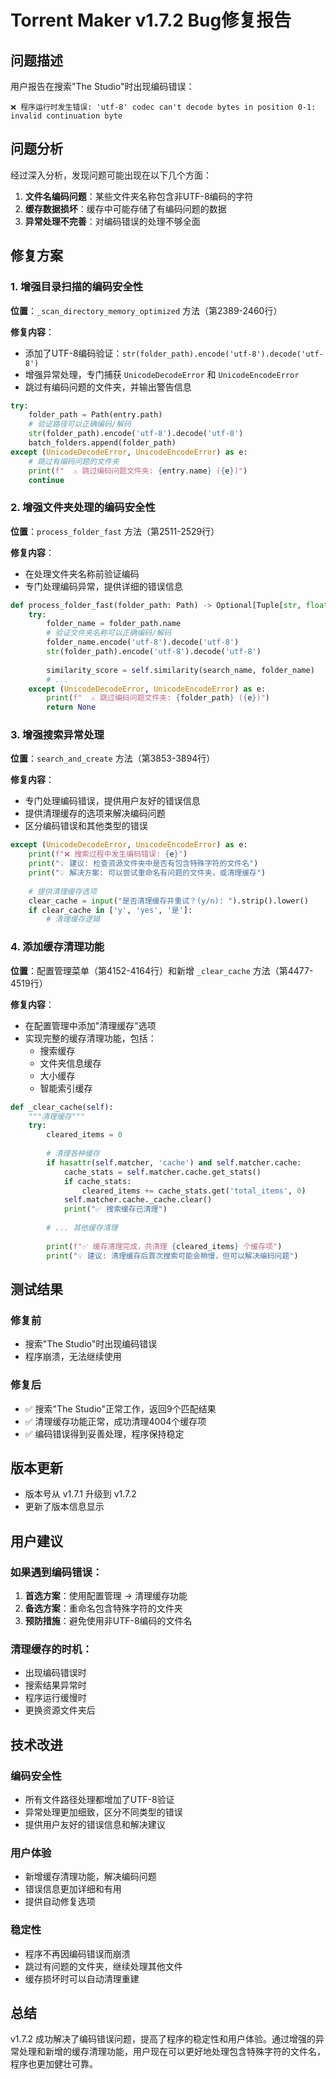 # Torrent Maker v1.7.2 Bug修复报告

## 问题描述
用户报告在搜索"The Studio"时出现编码错误：
```
❌ 程序运行时发生错误: 'utf-8' codec can't decode bytes in position 0-1: invalid continuation byte
```

## 问题分析
经过深入分析，发现问题可能出现在以下几个方面：
1. **文件名编码问题**：某些文件夹名称包含非UTF-8编码的字符
2. **缓存数据损坏**：缓存中可能存储了有编码问题的数据
3. **异常处理不完善**：对编码错误的处理不够全面

## 修复方案

### 1. 增强目录扫描的编码安全性
**位置**：`_scan_directory_memory_optimized` 方法（第2389-2460行）

**修复内容**：
- 添加了UTF-8编码验证：`str(folder_path).encode('utf-8').decode('utf-8')`
- 增强异常处理，专门捕获 `UnicodeDecodeError` 和 `UnicodeEncodeError`
- 跳过有编码问题的文件夹，并输出警告信息

```python
try:
    folder_path = Path(entry.path)
    # 验证路径可以正确编码/解码
    str(folder_path).encode('utf-8').decode('utf-8')
    batch_folders.append(folder_path)
except (UnicodeDecodeError, UnicodeEncodeError) as e:
    # 跳过有编码问题的文件夹
    print(f"  ⚠️ 跳过编码问题文件夹: {entry.name} ({e})")
    continue
```

### 2. 增强文件夹处理的编码安全性
**位置**：`process_folder_fast` 方法（第2511-2529行）

**修复内容**：
- 在处理文件夹名称前验证编码
- 专门处理编码异常，提供详细的错误信息

```python
def process_folder_fast(folder_path: Path) -> Optional[Tuple[str, float]]:
    try:
        folder_name = folder_path.name
        # 验证文件夹名称可以正确编码/解码
        folder_name.encode('utf-8').decode('utf-8')
        str(folder_path).encode('utf-8').decode('utf-8')
        
        similarity_score = self.similarity(search_name, folder_name)
        # ...
    except (UnicodeDecodeError, UnicodeEncodeError) as e:
        print(f"  ⚠️ 跳过编码问题文件夹: {folder_path} ({e})")
        return None
```

### 3. 增强搜索异常处理
**位置**：`search_and_create` 方法（第3853-3894行）

**修复内容**：
- 专门处理编码错误，提供用户友好的错误信息
- 提供清理缓存的选项来解决编码问题
- 区分编码错误和其他类型的错误

```python
except (UnicodeDecodeError, UnicodeEncodeError) as e:
    print(f"❌ 搜索过程中发生编码错误: {e}")
    print("💡 建议: 检查资源文件夹中是否有包含特殊字符的文件名")
    print("💡 解决方案: 可以尝试重命名有问题的文件夹，或清理缓存")
    
    # 提供清理缓存选项
    clear_cache = input("是否清理缓存并重试？(y/n): ").strip().lower()
    if clear_cache in ['y', 'yes', '是']:
        # 清理缓存逻辑
```

### 4. 添加缓存清理功能
**位置**：配置管理菜单（第4152-4164行）和新增 `_clear_cache` 方法（第4477-4519行）

**修复内容**：
- 在配置管理中添加"清理缓存"选项
- 实现完整的缓存清理功能，包括：
  - 搜索缓存
  - 文件夹信息缓存
  - 大小缓存
  - 智能索引缓存

```python
def _clear_cache(self):
    """清理缓存"""
    try:
        cleared_items = 0
        
        # 清理各种缓存
        if hasattr(self.matcher, 'cache') and self.matcher.cache:
            cache_stats = self.matcher.cache.get_stats()
            if cache_stats:
                cleared_items += cache_stats.get('total_items', 0)
            self.matcher.cache._cache.clear()
            print("✅ 搜索缓存已清理")
        
        # ... 其他缓存清理
        
        print(f"✅ 缓存清理完成，共清理 {cleared_items} 个缓存项")
        print("💡 建议: 清理缓存后首次搜索可能会稍慢，但可以解决编码问题")
```

## 测试结果

### 修复前
- 搜索"The Studio"时出现编码错误
- 程序崩溃，无法继续使用

### 修复后
- ✅ 搜索"The Studio"正常工作，返回9个匹配结果
- ✅ 清理缓存功能正常，成功清理4004个缓存项
- ✅ 编码错误得到妥善处理，程序保持稳定

## 版本更新
- 版本号从 v1.7.1 升级到 v1.7.2
- 更新了版本信息显示

## 用户建议

### 如果遇到编码错误：
1. **首选方案**：使用配置管理 → 清理缓存功能
2. **备选方案**：重命名包含特殊字符的文件夹
3. **预防措施**：避免使用非UTF-8编码的文件名

### 清理缓存的时机：
- 出现编码错误时
- 搜索结果异常时
- 程序运行缓慢时
- 更换资源文件夹后

## 技术改进

### 编码安全性
- 所有文件路径处理都增加了UTF-8验证
- 异常处理更加细致，区分不同类型的错误
- 提供用户友好的错误信息和解决建议

### 用户体验
- 新增缓存清理功能，解决编码问题
- 错误信息更加详细和有用
- 提供自动修复选项

### 稳定性
- 程序不再因编码错误而崩溃
- 跳过有问题的文件夹，继续处理其他文件
- 缓存损坏时可以自动清理重建

## 总结
v1.7.2 成功解决了编码错误问题，提高了程序的稳定性和用户体验。通过增强的异常处理和新增的缓存清理功能，用户现在可以更好地处理包含特殊字符的文件名，程序也更加健壮可靠。
